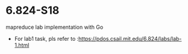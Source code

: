 # 6.824-S18
mapreduce lab implementation with Go

* For lab1 task, pls refer to :https://pdos.csail.mit.edu/6.824/labs/lab-1.html
